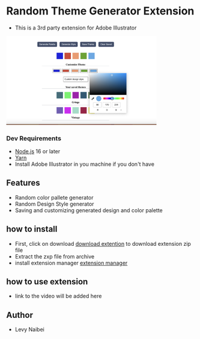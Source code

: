 # Random Theme Generator Extension

- This is a 3rd party extension for Adobe Illustrator

<img src="src/js/assets/RTG.png" alt="Random Theme Generator" title="RTG" width="400" />

### Dev Requirements

- [Node.js](https://nodejs.org/en) 16 or later
- [Yarn](https://yarnpkg.com/getting-started/install)
- Install Adobe Illustrator in you machine if you don't have

## Features

- Random color pallete generator
- Random Design Style generator
- Saving and customizing generated design and color palette

## how to  install

- First, click on download [download extention](https://github.com/Levy-Naibei/RTG/tags) to download extension zip file
- Extract the zxp file from archive
- install extension manager [extension manager](http://install.anastasiy.com/)

## how to use extension

- link to the video will be added here

## Author

- Levy Naibei
